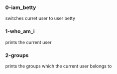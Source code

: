 ### 0-iam_betty
switches curret user to user betty

### 1-who_am_i
prints the current user

### 2-groups
prints the groups which the current user belongs to
